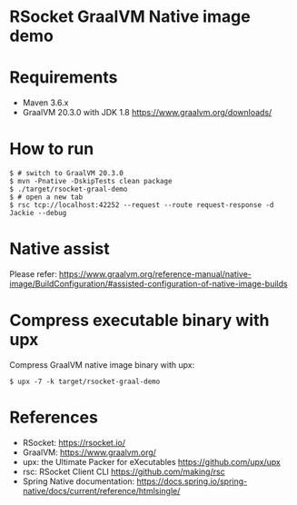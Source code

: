 RSocket GraalVM Native image demo
=================================

# Requirements

* Maven 3.6.x
* GraalVM 20.3.0 with JDK 1.8  https://www.graalvm.org/downloads/

# How to run

```
$ # switch to GraalVM 20.3.0
$ mvn -Pnative -DskipTests clean package 
$ ./target/rsocket-graal-demo
$ # open a new tab
$ rsc tcp://localhost:42252 --request --route request-response -d Jackie --debug
```

# Native assist

Please refer: https://www.graalvm.org/reference-manual/native-image/BuildConfiguration/#assisted-configuration-of-native-image-builds

# Compress executable binary with upx

Compress GraalVM native image binary with upx:

```
$ upx -7 -k target/rsocket-graal-demo 
```

# References

* RSocket: https://rsocket.io/
* GraalVM: https://www.graalvm.org/
* upx: the Ultimate Packer for eXecutables https://github.com/upx/upx
* rsc: RSocket Client CLI https://github.com/making/rsc
* Spring Native documentation: https://docs.spring.io/spring-native/docs/current/reference/htmlsingle/
